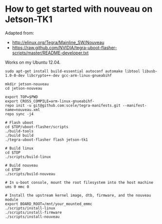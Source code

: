 # How to get started with nouveau on Jetson-TK1

Adapted from:

* http://elinux.org/Tegra/Mainline_SW/Nouveau
* https://raw.github.com/NVIDIA/tegra-uboot-flasher-scripts/master/README-developer.txt

Works on my Ubuntu 12.04.

```
sudo apt-get install build-essential autoconf automake libtool libusb-1.0-0-dev libcrypto++-dev gcc-arm-linux-gnueabihf

mkdir jetson-nouveau
cd jetson-nouveau

export TOP=$PWD
export CROSS_COMPILE=arm-linux-gnueabihf-
repo init -u git@github.com:scele/tegra-manifests.git --manifest-name=nouveau.xml
repo sync -j4

# Flash uboot
cd $TOP/uboot-flasher/scripts
./build-tools
./build build
./tegra-uboot-flasher flash jetson-tk1

# Build linux
cd $TOP
./scripts/build-linux

# Build nouveau
cd $TOP
./scripts/build-nouveau

# In u-boot console, mount the root filesystem into the host machine
ums 0 mmc 0

# Install the upstream kernel image, dtb, firmware, and the nouveau module
export BOARD_ROOT=/mnt/your_mounted_emmc
./scripts/install-linux
./scripts/install-firmware
./scripts/install-nouveau
```
